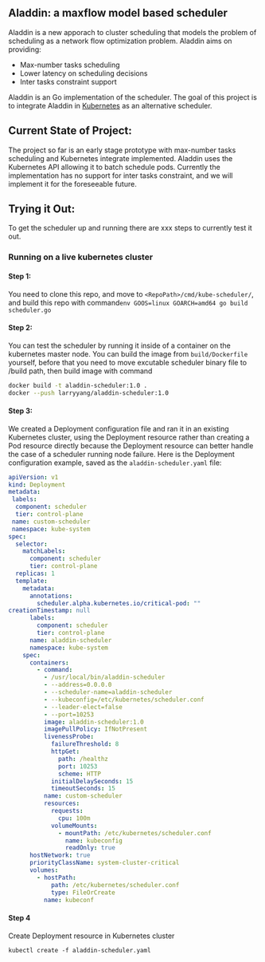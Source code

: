 ## Aladdin: a maxflow model based scheduler

Aladdin is a new apporach to cluster scheduling that models the problem of scheduling as a network flow optimization problem. Aladdin aims on providing:

- Max-number tasks scheduling
- Lower latency on scheduling decisions
- Inter tasks constraint support

Aladdin is an Go implementation of the scheduler. The goal of this project is to integrate Aladdin in [Kubernetes](https://github.com/kubernetes/kubernetes) as an alternative scheduler.

## Current State of Project:

The project so far is an early stage prototype with max-number tasks scheduling and Kubernetes integrate implemented. Aladdin uses the Kubernetes API allowing it to batch schedule pods. Currently the implementation has no support for inter tasks constraint, and we will implement it for the foreseeable future.

## Trying it Out:

To get the scheduler up and running there are xxx steps to currently test it out.

### Running on a live kubernetes cluster

#### Step 1: 

You need to clone this repo, and move to `<RepoPath>/cmd/kube-scheduler/`, and build this repo with command`env GOOS=linux GOARCH=amd64 go build scheduler.go`

#### Step 2:

You can test the scheduler by running it inside of a container on the kubernetes master node. You can build the image from `build/Dockerfile` yourself, before that you need to move excutable scheduler binary file to /build path, then build image with command 

```bash
docker build -t aladdin-scheduler:1.0 .
docker --push larryyang/aladdin-scheduler:1.0
```

#### Step 3:

We created a Deployment configuration file and ran it in an existing Kubernetes cluster, using the Deployment resource rather than creating a Pod resource directly because the Deployment resource can better handle the case of a scheduler running node failure. Here is the Deployment configuration example, saved as the `aladdin-scheduler.yaml` file:

```yaml
apiVersion: v1
kind: Deployment
metadata: 
 labels:
  component: scheduler
  tier: control-plane
 name: custom-scheduler
 namespace: kube-system
spec:
  selector:
    matchLabels:
      component: scheduler
      tier: control-plane
  replicas: 1
  template:
    metadata:
      annotations:
        scheduler.alpha.kubernetes.io/critical-pod: ""
creationTimestamp: null
      labels:
        component: scheduler
        tier: control-plane
      name: aladdin-scheduler
      namespace: kube-system
    spec:
      containers:
        - command:
          - /usr/local/bin/aladdin-scheduler
          - --address=0.0.0.0
          - --scheduler-name=aladdin-scheduler
          - --kubeconfig=/etc/kubernetes/scheduler.conf
          - --leader-elect=false
          - --port=10253
          image: aladdin-scheduler:1.0
          imagePullPolicy: IfNotPresent
          livenessProbe:
            failureThreshold: 8
            httpGet:
              path: /healthz
              port: 10253
              scheme: HTTP
            initialDelaySeconds: 15
            timeoutSeconds: 15
          name: custom-scheduler
          resources:
            requests:
              cpu: 100m
            volumeMounts:
              - mountPath: /etc/kubernetes/scheduler.conf 
                name: kubeconfig
                readOnly: true
      hostNetwork: true
      priorityClassName: system-cluster-critical 
      volumes:
        - hostPath:
            path: /etc/kubernetes/scheduler.conf
            type: FileOrCreate
          name: kubeconf
```

#### Step 4

Create Deployment resource in Kubernetes cluster

`kubectl create -f aladdin-scheduler.yaml`